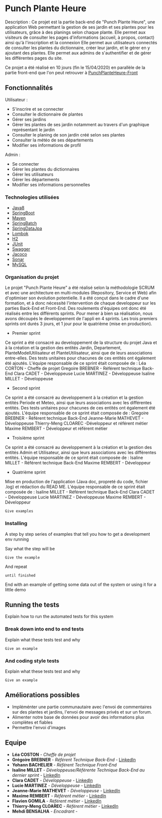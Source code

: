 # Punch Plante Heure

Description :
Ce projet est la partie back-end de "Punch Plante Heure", une application Web permettant la gestion de ses jardin et ses plantes pour les utilisateurs, grâce à des planings selon chaque plante.
Elle permet aux visiteurs de consulter les pages d'informations (accueil, à propos, contact) ainsi qu'à l'inscription et la connexion
Elle permet aux utilisateurs connectés de consulter les plantes du dictionnaire, créer leur jardin, et le gérer en y ajoutant des plantes.
Elle permet aux admins de s'authentifier et de gérer les différentes pages du site.

Ce projet a été réalisé en 10 jours (fin le 15/04/2020) en parallèle de la partie front-end que l'on peut retrouver à [PunchPlanteHeure-Front](https://gitlab.com/YohannB-cat/punchplanteheure-front/-/blob/dev/README.md)


## Fonctionnalités

Utilisateur :
- S'inscrire et se connecter
- Consulter le dictionnaire de plantes 
- Gérer ses jardins
- Gérer les plantes de ses jardin notamment au travers d'un graphique représentant le jardin
- Consulter le planing de son jardin créé selon ses plantes
- Consulter la météo de ses départements
- Modifier ses informations de profil


Admin :
- Se connecter
- Gérer les plantes du dictionnaires
- Gérer les utilisateurs
- Gérer les départements
- Modifier ses informations personnelles


### Technologies utilisées

* [Java8](https://www.oracle.com/technetwork/java/javase/overview/java8-2100321.html)
* [SpringBoot](https://spring.io/projects/spring-boot)
* [Maven](https://maven.apache.org/)
* [SpringBatch](https://spring.io/projects/spring-batch)
* [SpringDataJpa](https://spring.io/projects/spring-data-jpa)
* [Lombok](https://projectlombok.org/)
* [H2](https://www.h2database.com/html/main.html)
* [JUnit](https://junit.org/junit5/)
* [Swagger](https://swagger.io/)
* [Jacoco](https://www.jacoco.org/)
* [Sonar](https://www.sonarqube.org/)
* [MySQL](https://www.mysql.com/fr/)


### Organisation du projet

Le projet "Punch Plante Heure" a été réalisé selon la méthodologie SCRUM et avec une architecture en multi-modules (Repository, Service et Web) afin d'optimiser son évolution potentielle.
Il a été conçut dans le cadre d'une formation, et à donc nécessité l'intervention de chaque developpeur sur les parties Back-End et Front-End. Des roulements d'équipes ont donc été réalisés entre les différents sprints.
Pour mener à bien sa réalisation, nous avons découpés le developpement de l'appli en 4 sprints. Les trois premiers sprints ont durés 3 jours, et 1 jour pour le quatrième (mise en production). 

* Premier sprint

Ce sprint a été consacré au developpement de la structure du projet Java et à la création et la gestion des entités Jardin, Departement, PlanteModelUtilisateur et PlanteUtilisateur, ainsi que de leurs associations entre-elles.
Des tests unitaires pour chacunes de ces entités ont également été ajoutés.
L'équipe responsable de ce sprint était composée de :
Léa CORTON - Cheffe de projet
Gregoire BREBNER - Référent technique Back-End
Clara CADET - Développeuse
Lucie MARTINEZ - Développeuse
Isaline MILLET - Développeuse

* Second sprint

Ce sprint a été consacré au developpement à la création et la gestion entités Periode et Meteo, ainsi que leurs associations avec les différentes entités.
Des tests unitaires pour chacunes de ces entités ont également été ajoutés.
L'équipe responsable de ce sprint était composée de :
Gregoire BREBNER - Référent technique Back-End
Jeanne-Marie MATHEVET - Développeuse
Thierry-Meng CLOAREC -Développeur et référent métier
Maxime REMBERT - Développeur et référent métier

* Troisième sprint

Ce sprint a été consacré au developpement à la création et la gestion des entités Admin et Utilisateur, ainsi que leurs associations avec les différentes entités.
L'équipe responsable de ce sprint était composée de :
Isaline MILLET - Référent technique Back-End
Maxime REMBERT - Développeur

* Quatrième sprint

Mise en production de l'application (Java doc, propreté du code, fichier .log) et rédaction du READ ME.
L'équipe responsable de ce sprint était composée de :
Isaline MILLET - Référent technique Back-End
Clara CADET - Développeuse
Lucie MARTINEZ - Développeuse
Maxime REMBERT - Développeur





```
Give examples
```

### Installing

A step by step series of examples that tell you how to get a development env running

Say what the step will be

```
Give the example
```

And repeat

```
until finished
```

End with an example of getting some data out of the system or using it for a little demo

## Running the tests

Explain how to run the automated tests for this system

### Break down into end to end tests

Explain what these tests test and why

```
Give an example
```

### And coding style tests

Explain what these tests test and why

```
Give an example
```

## Améliorations possibles

- Impléménter une partie communautaire avec l'envoi de commentaires sur des plantes et jardins, l'envoi de messages privés et sur un forum.
- Alimenter notre base de données pour avoir des informations plus complètes et fiables
- Permettre l'envoi d'images


## Equipe

* **Léa COSTON** - *Cheffe de projet* 
* **Grégoire BREBNER** - *Référent Technique Back-End* - [LinkedIn](https:/www.linkedin.com/in/gregoire-brebner-40115249)
* **Yohann BACHELIER** - *Référent Technique Front-End* 
* **Isaline MILLET** - *Développeuse/Référente Technique Back-End au dernier sprint* - [LinkedIn](https://www.linkedin.com/in/isaline-millet)
* **Clara CADET** - *Développeuse* - [LinkedIn](https://www.linkedin.com/in/clara-cadet/)
* **Lucie MARTINEZ** - *Développeuse* - [LinkedIn](http://linkedin.com/in/lucie-f-martinez-1129-1230)
* **Jeanne-Marie MATHEVET** - *Développeuse* - [LinkedIn](https:/www.linkedin.com/in/jeannemariemathevet)
* **Maxime REMBERT** - *Référent métier* - [LinkedIn](https:/www.linkedin.com/in/maxime-rembert)
* **Flavien GOMILA** - *Référent métier* - [LinkedIn](https://www.linkedin.com/in/flavien-gomila)
* **Thierry-Meng CLOAREC** - *Référent métier* - [LinkedIn](https:/www.linkedin.com/in/thierry-meng-cloarec)
* **Mehdi BENSALHA** - *Encadrant* - 




